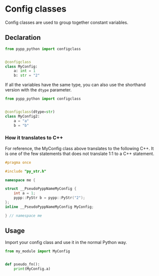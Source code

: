 # Config classes

Config classes are used to group together constant variables.

## Declaration

```python
from pypp_python import configclass


@configclass
class MyConfig:
    a: int = 1
    b: str = "2"
```

If all the variables have the same type, you can also use the shorthand version with the `dtype` parameter.

```python
from pypp_python import configclass


@configclass(dtype=str)
class MyConfig2:
    a = "a"
    b = "b"
```

### How it translates to C++

For reference, the MyConfig class above translates to the following C++. It is one of the few statements that does not translate 1:1 to a C++ statement.

```cpp
#pragma once

#include "py_str.h"

namespace me {

struct __PseudoPyppNameMyConfig {
    int a = 1;
    pypp::PyStr b = pypp::PyStr("2");
};
inline __PseudoPyppNameMyConfig MyConfig;

} // namespace me
```

## Usage

Import your config class and use it in the normal Python way.

```python
from my_module import MyConfig


def pseudo_fn():
    print(MyConfig.a)
```
